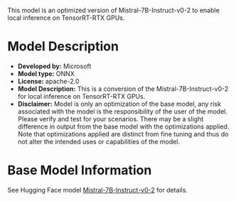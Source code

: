 This model is an optimized version of Mistral-7B-Instruct-v0-2 to enable local inference on TensorRT-RTX GPUs.

# Model Description

- **Developed by:** Microsoft
- **Model type:** ONNX
- **License:** apache-2.0
- **Model Description:** This is a conversion of the Mistral-7B-Instruct-v0-2 for local inference on TensorRT-RTX GPUs.
- **Disclaimer:** Model is only an optimization of the base model, any risk associated with the model is the responsibility of the user of the model. Please verify and test for your scenarios. There may be a slight difference in output from the base model with the optimizations applied. Note that optimizations applied are distinct from fine tuning and thus do not alter the intended uses or capabilities of the model.

# Base Model Information

See Hugging Face model [Mistral-7B-Instruct-v0-2](https://huggingface.co/mistralai/Mistral-7B-Instruct-v0.2) for details.